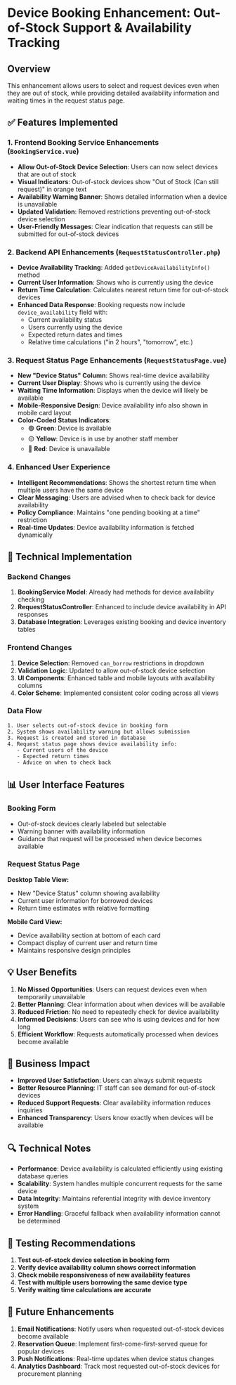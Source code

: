 # Device Booking Enhancement: Out-of-Stock Support & Availability Tracking

## Overview
This enhancement allows users to select and request devices even when they are out of stock, while providing detailed availability information and waiting times in the request status page.

## ✅ Features Implemented

### 1. **Frontend Booking Service Enhancements** (`BookingService.vue`)
- **Allow Out-of-Stock Device Selection**: Users can now select devices that are out of stock
- **Visual Indicators**: Out-of-stock devices show "Out of Stock (Can still request)" in orange text
- **Availability Warning Banner**: Shows detailed information when a device is unavailable
- **Updated Validation**: Removed restrictions preventing out-of-stock device selection
- **User-Friendly Messages**: Clear indication that requests can still be submitted for out-of-stock devices

### 2. **Backend API Enhancements** (`RequestStatusController.php`)
- **Device Availability Tracking**: Added `getDeviceAvailabilityInfo()` method
- **Current User Information**: Shows who is currently using the device
- **Return Time Calculation**: Calculates nearest return time for out-of-stock devices
- **Enhanced Data Response**: Booking requests now include `device_availability` field with:
  - Current availability status
  - Users currently using the device
  - Expected return dates and times
  - Relative time calculations ("in 2 hours", "tomorrow", etc.)

### 3. **Request Status Page Enhancements** (`RequestStatusPage.vue`)
- **New "Device Status" Column**: Shows real-time device availability
- **Current User Display**: Shows who is currently using the device
- **Waiting Time Information**: Displays when the device will likely be available
- **Mobile-Responsive Design**: Device availability info also shown in mobile card layout
- **Color-Coded Status Indicators**:
  - 🟢 **Green**: Device is available
  - 🟡 **Yellow**: Device is in use by another staff member
  - 🔴 **Red**: Device is unavailable

### 4. **Enhanced User Experience**
- **Intelligent Recommendations**: Shows the shortest return time when multiple users have the same device
- **Clear Messaging**: Users are advised when to check back for device availability
- **Policy Compliance**: Maintains "one pending booking at a time" restriction
- **Real-time Updates**: Device availability information is fetched dynamically

## 🔧 Technical Implementation

### Backend Changes
1. **BookingService Model**: Already had methods for device availability checking
2. **RequestStatusController**: Enhanced to include device availability in API responses
3. **Database Integration**: Leverages existing booking and device inventory tables

### Frontend Changes  
1. **Device Selection**: Removed `can_borrow` restrictions in dropdown
2. **Validation Logic**: Updated to allow out-of-stock device selection
3. **UI Components**: Enhanced table and mobile layouts with availability columns
4. **Color Scheme**: Implemented consistent color coding across all views

### Data Flow
```
1. User selects out-of-stock device in booking form
2. System shows availability warning but allows submission  
3. Request is created and stored in database
4. Request status page shows device availability info:
   - Current users of the device
   - Expected return times
   - Advice on when to check back
```

## 📊 User Interface Features

### Booking Form
- Out-of-stock devices clearly labeled but selectable
- Warning banner with availability information
- Guidance that request will be processed when device becomes available

### Request Status Page
**Desktop Table View:**
- New "Device Status" column showing availability
- Current user information for borrowed devices  
- Return time estimates with relative formatting

**Mobile Card View:**
- Device availability section at bottom of each card
- Compact display of current user and return time
- Maintains responsive design principles

## 💡 User Benefits

1. **No Missed Opportunities**: Users can request devices even when temporarily unavailable
2. **Better Planning**: Clear information about when devices will be available
3. **Reduced Friction**: No need to repeatedly check for device availability
4. **Informed Decisions**: Users can see who is using devices and for how long
5. **Efficient Workflow**: Requests automatically processed when devices become available

## 🎯 Business Impact

- **Improved User Satisfaction**: Users can always submit requests
- **Better Resource Planning**: IT staff can see demand for out-of-stock devices
- **Reduced Support Requests**: Clear availability information reduces inquiries
- **Enhanced Transparency**: Users know exactly when devices will be available

## 🔍 Technical Notes

- **Performance**: Device availability is calculated efficiently using existing database queries
- **Scalability**: System handles multiple concurrent requests for the same device
- **Data Integrity**: Maintains referential integrity with device inventory system
- **Error Handling**: Graceful fallback when availability information cannot be determined

## 📝 Testing Recommendations

1. **Test out-of-stock device selection in booking form**
2. **Verify device availability column shows correct information**
3. **Check mobile responsiveness of new availability features**
4. **Test with multiple users borrowing the same device type**
5. **Verify waiting time calculations are accurate**

## 🚀 Future Enhancements

1. **Email Notifications**: Notify users when requested out-of-stock devices become available
2. **Reservation Queue**: Implement first-come-first-served queue for popular devices
3. **Push Notifications**: Real-time updates when device status changes
4. **Analytics Dashboard**: Track most requested out-of-stock devices for procurement planning
